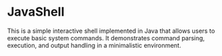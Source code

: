 # JavaShell

This is a simple interactive shell implemented in Java that allows users to execute basic system commands. It demonstrates command parsing, execution, and output handling in a minimalistic environment.
